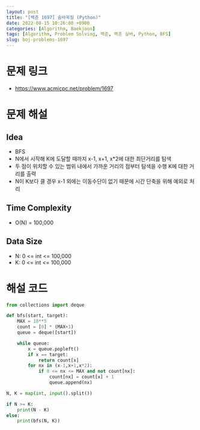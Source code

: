 ```yaml
---
layout: post
title: "[백준 1697] 숨바꼭질 (Python)"
date: 2022-08-15 10:26:00 +0900
categories: [Algorithm, Baekjoon]
tags: [Algorithm, Problem Solving, 백준, 백준 실버, Python, BFS]
slug: boj-problems-1697
---
```


# 문제 링크
- https://www.acmicpc.net/problem/1697

# 문제 해설

## Idea
- BFS
- N에서 시작해 K에 도달할 때까지 x-1, x+1, x*2에 대한 최단거리를 탐색
- 두 점이 위치할 수 있는 범위 내에서 가까운 거리의 점부터 탐색을 수행 K에 대한 거리를 출력
- N이 K보다 클 경우 x-1 외에는 이동수단이 없기 때문에 시간 단축을 위해 예외로 처리

## Time Complexity
- O(N) = 100,000

## Data Size
- N: 0 <= int <= 100,000
- K: 0 <= int <= 100,000

# 해설 코드

```python
from collections import deque

def bfs(start, target):
    MAX = 10**5
    count = [0] * (MAX+1)
    queue = deque([start])

    while queue:
        x = queue.popleft()
        if x == target:
            return count[x]
        for nx in (x-1,x+1,x*2):
            if 0 <= nx <= MAX and not count[nx]:
                count[nx] = count[x] + 1
                queue.append(nx)

N, K = map(int, input().split())

if N >= K:
    print(N - K)
else:
    print(bfs(N, K))
```